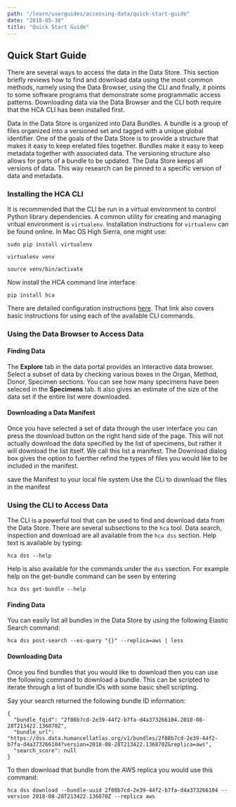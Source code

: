 ```yaml
---
path: "/learn/userguides/accessing-data/quick-start-guide"
date: "2018-05-30"
title: "Quick Start Guide"
---
```



## Quick Start Guide
There are several ways to access the data in the Data Store. This section briefly reviews how to find and download data using the most common methods, namely using the Data Browser, using the CLI and finally, it points to some software programs that demonstrate some programmatic access patterns. Downloading data via the Data Browser and the CLI both require that the HCA CLI has been installed first.

Data in the Data Store is organized into Data Bundles. A bundle is a group of files organized into a versioned set and tagged with a unique global identifier. One of the goals of the Data Store is to provide a structure that makes it easy to keep erelated files together. Bundles make it easy to keep metadata together with associated data. The versioning structure also allows for parts of a bundle to be updated. The Data Store keeps all versions of data. This way research can be pinned to a specific version of data and metadata.

### Installing the HCA CLI
It is recommended that the CLI be run in a virtual environment to control Python library dependencies. A common utility for creating and managing vritual environment is `virtualenv`. Installation instructions for `virtualenv` can be found online. In Mac OS High Sierra, one might use:

`sudo pip install virtualenv`

`virtualenv venv`

`source venv/bin/activate`

Now install the HCA command line interface:

`pip install hca`

There are detailed configuration instructions [here](https://hca.readthedocs.io/en/latest/). That link also covers basic instructions for using each of the available CLI commands.

### Using the Data Browser to Access Data
#### Finding Data
The **Explore** tab in the data portal provides an interactive data browser. Select a subset of data by checking various boxes in the Organ, Method, Donor, Specimen sections. You can see how many specimens have been seleced in the **Specimens** tab. It also gives an estimate of the size of the data set if the entire list were downloaded.

#### Downloading a Data Manifest
Once you have selected a set of data through the user interface you can press the download button on the right hand side of the page. This will not actually download the data specified by the list of specimens, but rather it will download the list itself. We call this list a manifest. The Download dialog box gives the option to fuerther refind the types of files you would like to be included in the manifest.




save the Manifest to your local file system
Use the CLi to download the files in the manifest

### Using the CLI to Access Data
The CLI is a powerful tool that can be used to find and download data from the Data Store. There are several subsections to the `hca` tool. Data search, inspection and download are all available from the `hca dss` section. Help text is available by typing:

`hca dss --help`

Help is also available for the commands under the `dss` ssection. For example help on the get-bundle command can be seen by entering

`hca dss get-bundle --help`

#### Finding Data
You can easily list all bundles in the Data Store by using the following Elastic Search command:

    hca dss post-search --es-query "{}" --replica=aws | less
    

#### Downloading Data
Once you find bundles that you would like to download then you can use the following command to download a bundle. This can be scripted to iterate through a list of bundle IDs with some basic shell scripting.

Say your search returned the following bundle ID information:

    {
      "bundle_fqid": "2f08b7cd-2e39-44f2-b7fa-d4a373266104.2018-08-28T213422.136870Z",
      "bundle_url": "https://dss.data.humancellatlas.org/v1/bundles/2f08b7cd-2e39-44f2-b7fa-d4a373266104?version=2018-08-28T213422.136870Z&replica=aws",
      "search_score": null
    }

To then download that bundle from the AWS replica you would use this command:

    hca dss download --bundle-uuid 2f08b7cd-2e39-44f2-b7fa-d4a373266104 --version 2018-08-28T213422.136870Z --replica aws

